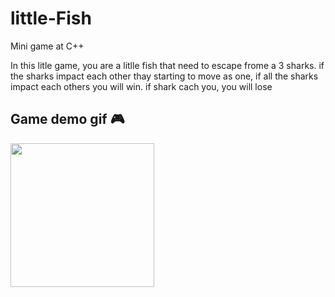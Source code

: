 # little-Fish
Mini game at C++

In this litle game, you are a litlle fish that need to escape frome a 3 sharks.
if the sharks impact each other thay starting to move as one, if all the sharks impact each others you will win.
if shark cach you, you will lose

<h2> Game demo gif 🎮</h2>
<img align="center" src="https://media.giphy.com/media/ssFzjHXDGLJjrO8IOo/giphy.gif" width="230">

